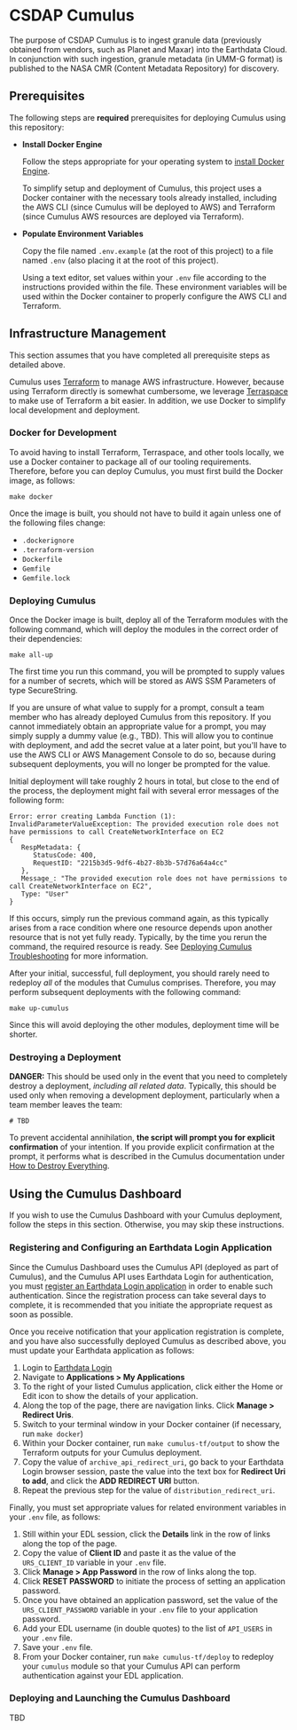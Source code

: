 # CSDAP Cumulus

The purpose of CSDAP Cumulus is to ingest granule data (previously obtained from
vendors, such as Planet and Maxar) into the Earthdata Cloud. In conjunction with
such ingestion, granule metadata (in UMM-G format) is published to the NASA CMR
(Content Metadata Repository) for discovery.

## Prerequisites

The following steps are **required** prerequisites for deploying Cumulus using
this repository:

- **Install Docker Engine**

  Follow the steps appropriate for your operating system to
  [install Docker Engine](https://docs.docker.com/engine/install/).

  To simplify setup and deployment of Cumulus, this project uses a Docker
  container with the necessary tools already installed, including the AWS CLI
  (since Cumulus will be deployed to AWS) and Terraform (since Cumulus AWS
  resources are deployed via Terraform).

- **Populate Environment Variables**

  Copy the file named `.env.example` (at the root of this project) to a file
  named `.env` (also placing it at the root of this project).

  Using a text editor, set values within your `.env` file according to the
  instructions provided within the file.  These environment variables will be
  used within the Docker container to properly configure the AWS CLI and
  Terraform.

## Infrastructure Management

This section assumes that you have completed all prerequisite steps as detailed
above.

Cumulus uses [Terraform] to manage AWS infrastructure.  However, because using
Terraform directly is somewhat cumbersome, we leverage [Terraspace] to make use
of Terraform a bit easier.  In addition, we use Docker to simplify local
development and deployment.

### Docker for Development

To avoid having to install Terraform, Terraspace, and other tools locally, we
use a Docker container to package all of our tooling requirements.  Therefore,
before you can deploy Cumulus, you must first build the Docker image, as
follows:

```plain
make docker
```

Once the image is built, you should not have to build it again unless one of the
following files change:

- `.dockerignore`
- `.terraform-version`
- `Dockerfile`
- `Gemfile`
- `Gemfile.lock`

### Deploying Cumulus

Once the Docker image is built, deploy all of the Terraform modules with the
following command, which will deploy the modules in the correct order of their
dependencies:

```plain
make all-up
```

The first time you run this command, you will be prompted to supply values for a
number of secrets, which will be stored as AWS SSM Parameters of type
SecureString.

If you are unsure of what value to supply for a prompt, consult
a team member who has already deployed Cumulus from this repository.  If you
cannot immediately obtain an appropriate value for a prompt, you may simply
supply a dummy value (e.g., TBD).  This will allow you to continue with deployment,
and add the secret value at a later point, but you'll have to use the AWS CLI or
AWS Management Console to do so, because during subsequent deployments, you will
no longer be prompted for the value.

Initial deployment will take roughly 2 hours in total, but close to the end of
the process, the deployment might fail with several error messages of the
following form:

```plain
Error: error creating Lambda Function (1): InvalidParameterValueException: The provided execution role does not have permissions to call CreateNetworkInterface on EC2
{
   RespMetadata: {
      StatusCode: 400,
      RequestID: "2215b3d5-9df6-4b27-8b3b-57d76a64a4cc"
   },
   Message_: "The provided execution role does not have permissions to call CreateNetworkInterface on EC2",
   Type: "User"
}
```

If this occurs, simply run the previous command again, as this typically arises
from a race condition where one resource depends upon another resource that is
not yet fully ready.  Typically, by the time you rerun the command, the required
resource is ready.  See [Deploying Cumulus Troubleshooting] for more
information.

After your initial, successful, full deployment, you should rarely need to
redeploy _all_ of the modules that Cumulus comprises.  Therefore, you may
perform subsequent deployments with the following command:

```plain
make up-cumulus
```

Since this will avoid deploying the other modules, deployment time will be
shorter.

### Destroying a Deployment

**DANGER:** This should be used only in the event that you need to completely
destroy a deployment, _including all related data_.  Typically, this should be
used only when removing a development deployment, particularly when a team
member leaves the team:

```plan
# TBD
```

To prevent accidental annihilation, **the script will prompt you for explicit
confirmation** of your intention.  If you provide explicit confirmation at the
prompt, it performs what is described in the Cumulus documentation under
[How to Destroy Everything].

## Using the Cumulus Dashboard

If you wish to use the Cumulus Dashboard with your Cumulus deployment, follow
the steps in this section.  Otherwise, you may skip these instructions.

### Registering and Configuring an Earthdata Login Application

Since the Cumulus Dashboard uses the Cumulus API (deployed as part of Cumulus),
and the Cumulus API uses Earthdata Login for authentication, you must
[register an Earthdata Login application] in order to enable such
authentication.  Since the registration process can take several days to
complete, it is recommended that you initiate the appropriate request as soon as
possible.

Once you receive notification that your application registration is complete,
and you have also successfully deployed Cumulus as described above, you must
update your Earthdata application as follows:

1. Login to [Earthdata Login]
1. Navigate to **Applications > My Applications**
1. To the right of your listed Cumulus application, click either the Home or
   Edit icon to show the details of your application.
1. Along the top of the page, there are navigation links.  Click
   **Manage > Redirect Uris**.
1. Switch to your terminal window in your Docker container (if necessary, run
   `make docker`)
1. Within your Docker container, run `make cumulus-tf/output` to show the
   Terraform outputs for your Cumulus deployment.
1. Copy the value of `archive_api_redirect_uri`, go back to your Earthdata Login
   browser session, paste the value into the text box for
   **Redirect Uri to add**, and click the **ADD REDIRECT URI** button.
1. Repeat the previous step for the value of `distribution_redirect_uri`.

Finally, you must set appropriate values for related environment variables in
your `.env` file, as follows:

1. Still within your EDL session, click the **Details** link in the row of links
   along the top of the page.
1. Copy the value of **Client ID** and paste it as the value of the
   `URS_CLIENT_ID` variable in your `.env` file.
1. Click **Manage > App Password** in the row of links along the top.
1. Click **RESET PASSWORD** to initiate the process of setting an application
   password.
1. Once you have obtained an application password, set the value of the
   `URS_CLIENT_PASSWORD` variable in your `.env` file to your application
   password.
1. Add your EDL username (in double quotes) to the list of `API_USERS` in your
   `.env` file.
1. Save your `.env` file.
1. From your Docker container, run `make cumulus-tf/deploy` to redeploy your
   `cumulus` module so that your Cumulus API can perform authentication against
   your EDL application.

### Deploying and Launching the Cumulus Dashboard

TBD

[Deploying Cumulus Troubleshooting]:
   https://nasa.github.io/cumulus/docs/troubleshooting/troubleshooting-deployment#deploying-cumulus
[Earthdata Login]:
   https://uat.urs.earthdata.nasa.gov/
[How to Destroy Everything]:
   https://nasa.github.io/cumulus/docs/deployment/terraform-best-practices#how-to-destroy-everything
[Register an Earthdata Login Application]:
   https://wiki.earthdata.nasa.gov/display/EL/How+To+Register+An+Application
[Terraform]:
   https://www.terraform.io/
[Terraspace]:
   https://terraspace.cloud/
[Update Your Earthdata Application]:
   https://nasa.github.io/cumulus/docs/deployment/deployment-readme#update-earthdata-application
